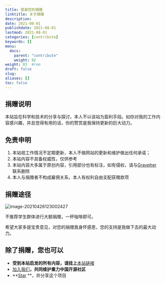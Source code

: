 ```yaml
---
title: 感谢您的捐赠
linktitle: 关于捐赠
description: 
date: 2021-08-01
publishdate: 2021-08-01
lastmod: 2021-08-01
categories: [contribute]
keywords: []
menu:
  docs:
    parent: "contribute"
    weight: 02
weight: 03	#rem
draft: false
slug:
aliases: []
toc: false
---
```


## 捐赠说明

本站旨在科学和技术的分享与探讨，本人不以该站为盈利手段。如你对我的工作内容感兴趣，并且觉得有用的话，你的赞赏是我保持更新的巨大动力。

## 免责申明

1. 本站视工作情况不定期更新，本人不做网站的更新和维护做出任何承诺；
2. 本站内容不具备权威性，仅供参考
3. 本站内容大多属于原创内容，引用部分也有标注，如有侵权，请与[Gravpher](www.goujianing.ml)联系删除
4. 本人与捐赠者不构成雇佣关系，本人有权利自由支配获赠款项

## 捐赠途径

![image-20210426123002427](https://cdn.jsdelivr.net/gh/George-Gou/PictureBed@master/2022/image-20210426123002427.png)

不推荐学生群体进行大额捐赠，一杯咖啡即可。

希望大家多提宝贵意见，对您的捐赠我身怀感恩，您的支持是我做下去的最大动力。

## 除了捐赠，您也可以

- **受到本站启发的所有内容，请挂上**[本站链接](https://gravitychian.ga/)
- [加入我们](https://github.com/Gravity-Geodesy-China-Community)**，共同维护重力中国开源社区**
- **[Star](https://github.com/Gravity-Geodesy-China-Community/Gravity-Geodesy-China-Community.github.io) **，并分享这个项目
